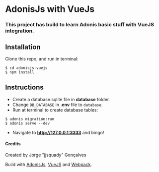 # AdonisJs with VueJs

### This project has build to learn Adonis basic stuff with VueJS integration.

## Installation

Clone this repo, and run in terminal:

```$bash
$ cd adonisjs-vuejs
$ npm install
```

## Instructions

* Create a database.sqlite file in **database** folder.
* Change `DB_DATABASE` in **.env** file to `database`.
* Run at terminal to create database tables:
```$bash
$ adonis migration:run
$ adonis serve --dev
```
* Navigate to **http://127.0.0.1:3333** and bingo!

#### Credits

Created by Jorge "jjsquady" Gonçalves

Build with [AdonisJs](https://www.adonisjs.com), [VueJS](https://vuejs.org) and [Webpack](https://webpack.js.org).


